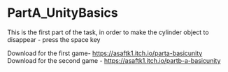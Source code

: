 # PartA_UnityBasics
This is the first part of the task, 
in order to make the cylinder object to disappear - press the space key

 Download for the first game- https://asaftk1.itch.io/parta-basicunity
 Download for the second game -  https://asaftk1.itch.io/partb-a-basicunity
